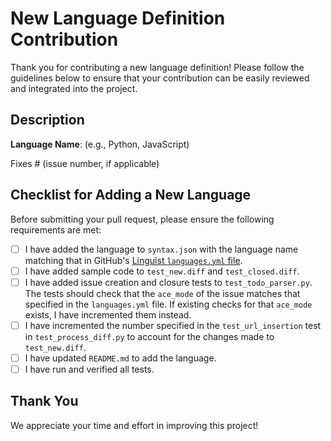 <!-- If this is a PR for a new language definition, please fill out the below. Otherwise, please delete. -->

# New Language Definition Contribution

Thank you for contributing a new language definition! Please follow the guidelines below to ensure that your contribution can be easily reviewed and integrated into the project.

## Description

**Language Name**: (e.g., Python, JavaScript)

Fixes # (issue number, if applicable)

## Checklist for Adding a New Language

Before submitting your pull request, please ensure the following requirements are met:

- [ ] I have added the language to `syntax.json` with the language name matching that in GitHub's [Linguist `languages.yml` file](https://github.com/github-linguist/linguist/blob/main/lib/linguist/languages.yml).
- [ ] I have added sample code to `test_new.diff` and `test_closed.diff`.
- [ ] I have added issue creation and closure tests to `test_todo_parser.py`. The tests should check that the `ace_mode` of the issue matches that specified in the `languages.yml` file. If existing checks for that `ace_mode` exists, I have incremented them instead.
- [ ] I have incremented the number specified in the `test_url_insertion` test in `test_process_diff.py` to account for the changes made to `test_new.diff`.
- [ ] I have updated `README.md` to add the language.
- [ ] I have run and verified all tests.

## Thank You

We appreciate your time and effort in improving this project!
